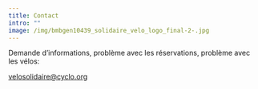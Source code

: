 ```yaml
---
title: Contact
intro: ""
image: /img/bmbgen10439_solidaire_velo_logo_final-2-.jpg
---
```

Demande d’informations, problème avec les réservations, problème avec les vélos:

velosolidaire@cyclo.org